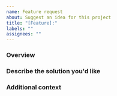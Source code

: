 ```yaml
---
name: Feature request
about: Suggest an idea for this project
title: "[Feature]:"
labels: ""
assignees: ""
---
```


### **Overview**

<!-- A clear and concise description about the feature -->

### **Describe the solution you'd like**

<!-- A clear and concise description of what you want to happen -->

### **Additional context**

<!-- Add any other context or screenshots about the feature request here -->
